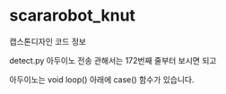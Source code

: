 # scararobot_knut
캡스톤디자인 코드 정보

detect.py 아두이노 전송 관해서는 172번째 줄부터 보시면 되고 

아두이노는 void loop() 아래에 case() 함수가 있습니다.
